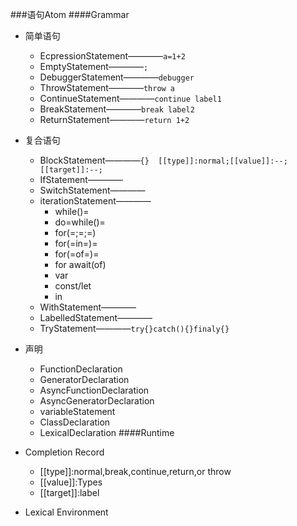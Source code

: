###语句Atom
####Grammar
- 简单语句
	- EcpressionStatement————`a=1+2`   
	- EmptyStatement————`;`
	- DebuggerStatement————`debugger`
	- ThrowStatement————`throw a`
	- ContinueStatement————`continue label1`
	- BreakStatement————`break label2`
	- ReturnStatement————`return 1+2`
- 复合语句
	- BlockStatement————`{}  [[type]]:normal;[[value]]:--;[[target]]:--;`
	- IfStatement————
	- SwitchStatement————
	- iterationStatement————
		- while()=
		- do=while()=
		- for(=;=;=)
		- for(=in=)=
		- for(=of=)=
		- for await(of)
		- var
		- const/let
		- in
	- WithStatement————
	- LabelledStatement————
	- TryStatement————`try{}catch(){}finaly{}`
- 声明
	- FunctionDeclaration
	- GeneratorDeclaration
	- AsyncFunctionDeclaration
	- AsyncGeneratorDeclaration
	- variableStatement
	- ClassDeclaration
	- LexicalDeclaration
####Runtime
- Completion Record
	- [[type]]:normal,break,continue,return,or throw
	- [[value]]:Types
	- [[target]]:label
	
- Lexical Environment